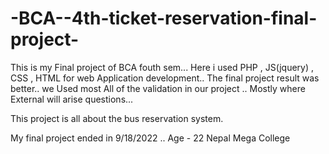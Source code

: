 # -BCA--4th-ticket-reservation-final-project-

This is my Final project of BCA fouth sem... Here i used PHP , JS(jquery) , CSS , HTML for web Application development.. 
The final project result was better.. we Used most All of the validation in our project ..
Mostly where External will arise questions...

This project is all about the bus reservation system.

My final project ended in 9/18/2022 ..
Age - 22
Nepal Mega College
